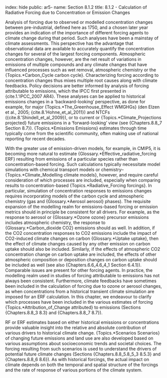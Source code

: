 index: hide
public: ar5-
name: Section 8.1.2
title: 8.1.2 - Calculation of Radiative Forcing due to Concentration or Emission Changes

Analysis of forcing due to observed or modelled concentration changes between pre-industrial, defined here as 1750, and a chosen later year provides an indication of the importance of different forcing agents to climate change during that period. Such analyses have been a mainstay of climate assessments. This perspective has the advantage that observational data are available to accurately quantify the concentration changes for several of the largest forcing components. Atmospheric concentration changes, however, are the net result of variations in emissions of multiple compounds and any climate changes that have influenced processes such as wet removal, atmospheric chemistry or the {Topics.*Carbon_Cycle carbon cycle}. Characterizing forcing according to concentration changes thus mixes multiple root causes along with climate feedbacks. Policy decisions are better informed by analysis of forcing attributable to emissions, which the IPCC first presented in {cite.1.'IPCC_2007 AR4}. These analyses can be applied to historical emissions changes in a ‘backward-looking’ perspective, as done for example, for major {Topics.*The_Greenhouse_Effect WMGHGs} (den Elzen et al., 2005; {cite.8.'Hohne_et_al_2011}) and NTCFs ({cite.8.'Shindell_et_al_2009}), or to current or {Topics.*Climate_Projections projected} future emissions in a ‘forward-looking’ view (see {Chapters.8.8_7 Section 8.7}). {Topics.*Emissions Emissions} estimates through time typically come from the scientific community, often making use of national reporting for recent decades.

With the greater use of emission-driven models, for example, in CMIP5, it is becoming more natural to estimate {Glossary.*Effective_radiative_forcing ERF} resulting from emissions of a particular species rather than concentration-based forcing. Such calculations typically necessitate model simulations with chemical transport models or chemistry–{Topics.*Climate_Modelling climate models}, however, and require careful consideration of which processes are included, especially when comparing results to concentration-based {Topics.*Radiative_Forcing forcings}. In particular, simulation of concentration responses to emissions changes requires incorporating models of the carbon cycle and atmospheric chemistry (gas and {Glossary.*Aerosol aerosol} phases). The requisite expansion of the modelling realm for emissions-based forcing or emission metrics should in principle be consistent for all drivers. For example, as the response to aerosol or {Glossary.*Ozone ozone} precursor emissions includes atmospheric chemistry, the response to {Glossary.*Carbon_dioxide CO2} emissions should as well. In addition, if the CO2 concentration responses to CO2 emissions include the impact of CO2-induced climate changes on carbon {Glossary.*Uptake uptake}, then the effect of climate changes caused by any other emission on carbon uptake should also be included. Similarly, if the effects of atmospheric CO2 concentration change on carbon uptake are included, the effects of other atmospheric composition or deposition changes on carbon uptake should be included as well (see also {Chapters.6.6_4.6_4_1 Section 6.4.1}). Comparable issues are present for other forcing agents. In practice, the modelling realm used in studies of forcing attributable to emissions has not always been consistent. Furthermore, climate feedbacks have sometimes been included in the calculation of forcing due to ozone or aerosol changes, as when concentrations from a historical transient climate simulation are imposed for an ERF calculation. In this chapter, we endeavour to clarify which processes have been included in the various estimates of forcing {Topics.*Attribution_of_Change attributed} to emissions (Sections {Chapters.8.8_3 8.3} and {Chapters.8.8_7 8.7}).

RF or ERF estimates based on either historical emissions or concentrations provide valuable insight into the relative and absolute contribution of various drivers to historical climate change. {Topics.*Scenarios Scenarios} of changing future emissions and land use are also developed based on various assumptions about socioeconomic trends and societal choices. The forcing resulting from such scenarios is used to understand the drivers of potential future climate changes (Sections {Chapters.8.8_5.8_5_3 8.5.3} and {Chapters.8.8_6 8.6}). As with historical forcings, the actual impact on climate depends on both the temporal and spatial structure of the forcings and the rate of response of various portions of the climate system.
